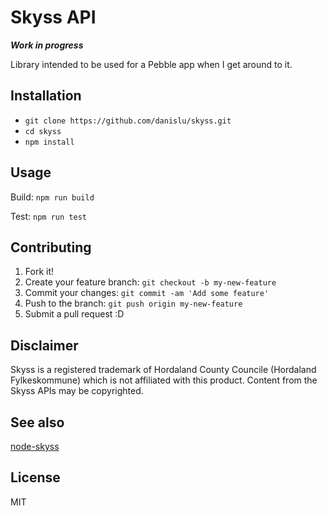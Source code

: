 





# Skyss API

**_Work in progress_**

Library intended to be used for a Pebble app when I get around to it.

## Installation

* `git clone https://github.com/danislu/skyss.git`
* `cd skyss`
* `npm install`

## Usage

Build: `npm run build`

Test: `npm run test`

## Contributing

1. Fork it!
2. Create your feature branch: `git checkout -b my-new-feature`
3. Commit your changes: `git commit -am 'Add some feature'`
4. Push to the branch: `git push origin my-new-feature`
5. Submit a pull request :D

## Disclaimer

Skyss is a registered trademark of Hordaland County Councile (Hordaland Fylkeskommune) which is not affiliated with this product. Content from the Skyss APIs may be copyrighted.

## See also

[node-skyss](https://github.com/Starefossen/node-skyss)

## License

MIT
